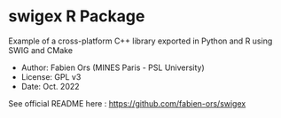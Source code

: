 # swigex R Package

Example of a cross-platform C++ library exported in Python and R using SWIG and CMake

* Author: Fabien Ors (MINES Paris - PSL University) 
* License: GPL v3
* Date: Oct. 2022

See official README here : https://github.com/fabien-ors/swigex
